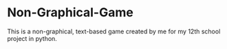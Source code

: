 # Non-Graphical-Game
This is a non-graphical, text-based game created by me for my 12th school project in python.
